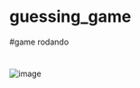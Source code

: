 # guessing_game

#game rodando
#
![image](https://user-images.githubusercontent.com/69704112/198305798-1f85efc8-e74e-44ad-9468-4591e2964aeb.png)
